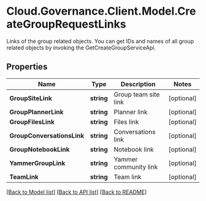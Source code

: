 # Cloud.Governance.Client.Model.CreateGroupRequestLinks
Links of the group related objects. You can get IDs and names of all group related objects by invoking the GetCreateGroupServiceApi.
## Properties

Name | Type | Description | Notes
------------ | ------------- | ------------- | -------------
**GroupSiteLink** | **string** | Group team site link | [optional] 
**GroupPlannerLink** | **string** | Planner link | [optional] 
**GroupFilesLink** | **string** | Files link | [optional] 
**GroupConversationsLink** | **string** | Conversations link | [optional] 
**GroupNotebookLink** | **string** | Notebook link | [optional] 
**YammerGroupLink** | **string** | Yammer community link | [optional] 
**TeamLink** | **string** | Team link | [optional] 

[[Back to Model list]](../README.md#documentation-for-models) [[Back to API list]](../README.md#documentation-for-api-endpoints) [[Back to README]](../README.md)

